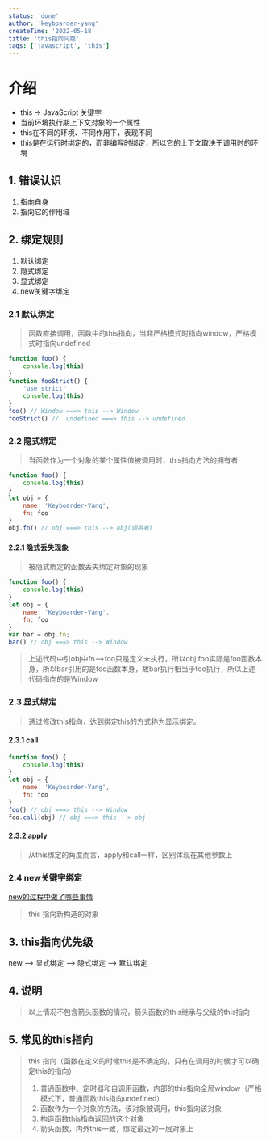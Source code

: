 ```yaml
---
status: 'done'
author: 'keyboarder-yang'
createTime: '2022-05-18'
title: 'this指向问题'
tags: ['javascript', 'this']
---
```


# 介绍

+ this -> JavaScript 关键字
+ 当前环境执行期上下文对象的一个属性
+ this在不同的环境、不同作用下，表现不同
+ this是在运行时绑定的，而非编写时绑定，所以它的上下文取决于调用时的环境

## 1. 错误认识

1. 指向自身
2. 指向它的作用域

## 2. 绑定规则
1. 默认绑定
2. 隐式绑定
3. 显式绑定
4. new关键字绑定

### 2.1 默认绑定
> 函数直接调用，函数中的this指向，当非严格模式时指向window，严格模式时指向undefined
```javascript
function foo() {
    console.log(this)
}
function fooStrict() {
    'use strict'
    console.log(this)
}
foo() // Window ===> this --> Window
fooStrict() //  undefined ===> this --> undefined
```
### 2.2 隐式绑定
> 当函数作为一个对象的某个属性值被调用时，this指向方法的拥有者
```javascript
function foo() {
    console.log(this)
}
let obj = {
    name: 'Keyboarder-Yang',
    fn: foo
}
obj.fn() // obj ===> this --> obj(调用者)
```
#### 2.2.1 隐式丢失现象
> 被隐式绑定的函数丢失绑定对象的现象
```javascript
function foo() {
    console.log(this)
}
let obj = {
    name: 'Keyboarder-Yang',
    fn: foo
}
var bar = obj.fn;
bar() // obj ===> this --> Window
```
> 上述代码中引obj中fn-->foo只是定义未执行，所以obj.foo实际是foo函数本身，所以bar引用的是foo函数本身，故bar执行相当于foo执行，所以上述代码指向的是Window
### 2.3 显式绑定
> 通过修改this指向，达到绑定this的方式称为显示绑定。
#### 2.3.1 call
```javascript
function foo() {
    console.log(this)
}
let obj = {
    name: 'Keyboarder-Yang',
    fn: foo
}
foo() // obj ===> this --> Window
foo.call(obj) // obj ===> this --> obj
```
#### 2.3.2 apply
> 从this绑定的角度而言，apply和call一样，区别体现在其他参数上
### 2.4 new关键字绑定
[new的过程中做了哪些事情](New.md)
> this 指向新构造的对象

## 3. this指向优先级
new --> 显式绑定 --> 隐式绑定 --> 默认绑定

## 4. 说明
> 以上情况不包含箭头函数的情况，箭头函数的this继承与父级的this指向


## 5. 常见的this指向

> this 指向（函数在定义的时候this是不确定的，只有在调用的时候才可以确定this的指向）
>
> 1. 普通函数中、定时器和自调用函数，内部的this指向全局window（严格模式下，普通函数this指向undefined）
> 2. 函数作为一个对象的方法，该对象被调用，this指向该对象
> 3. 构造函数this指向返回的这个对象
> 4. 箭头函数，内外this一致，绑定最近的一层对象上
